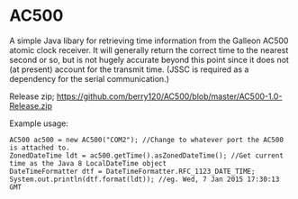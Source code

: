 AC500
=======

A simple Java libary for retrieving time information from the Galleon AC500 atomic clock receiver. It will generally return the correct time to the nearest second or so, but is not hugely accurate beyond this point since it does not (at present) account for the transmit time. (JSSC is required as a dependency for the serial communication.)

Release zip; https://github.com/berry120/AC500/blob/master/AC500-1.0-Release.zip

Example usage:

    AC500 ac500 = new AC500("COM2"); //Change to whatever port the AC500 is attached to.
    ZonedDateTime ldt = ac500.getTime().asZonedDateTime(); //Get current time as the Java 8 LocalDateTime object
    DateTimeFormatter dtf = DateTimeFormatter.RFC_1123_DATE_TIME;
    System.out.println(dtf.format(ldt)); //eg. Wed, 7 Jan 2015 17:30:13 GMT
